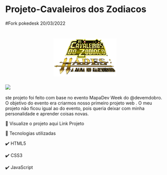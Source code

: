 # Projeto-Cavaleiros dos Zodiacos
#Fork pokedesk 20/03/2022
<div> 
<h1 align="center"> 
    <img src="src/imagens/logo.png" alt="Pokémon" width="200">
</h1>
</div>
<div>
<img src="#">

ste projeto foi feito com base no evento MapaDev Week do @devemdobro. O objetivo do evento era criarmos nosso primeiro projeto web . O meu projeto não ficou igual ao do evento, pois queria deixar com minha personalidade e aprender coisas novas.

👀 Visualize o projeto aqui
Link Projeto

🚀 Tecnologias utilizadas

✔️ HTML5

✔️ CSS3

✔️ JavaScript

</div>


